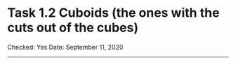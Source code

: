 # Task 1.2 Cuboids (the ones with the cuts out of the cubes)

Checked: Yes
Date: September 11, 2020

---